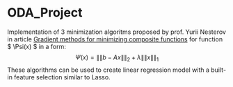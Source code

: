 # ODA_Project

Implementation of 3 minimization algoritms proposed by prof. Yurii Nesterov in article [Gradient methods for minimizing composite functions](https://link.springer.com/article/10.1007/s10107-012-0629-5) for function $  \Psi(x) $ in a form:
$$ \Psi(x)=\|\|b-Ax\|\|_2 +\lambda\|\|x\|\|_1 $$
These algorithms can be used to create linear regression model with a built-in feature selection similar to Lasso.
